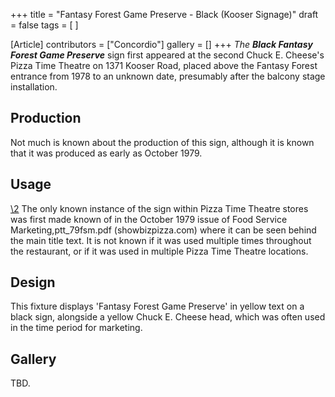 +++
title = "Fantasy Forest Game Preserve - Black (Kooser Signage)"
draft = false
tags = [ ]

[Article]
contributors = ["Concordio"]
gallery = []
+++
_The **Black Fantasy Forest Game Preserve**_ sign first appeared at the second Chuck E. Cheese's Pizza Time Theatre on 1371 Kooser Road, placed above the Fantasy Forest entrance from 1978 to an unknown date, presumably after the balcony stage installation.

##  Production ## 
Not much is known about the production of this sign, although it is known that it was produced as early as October 1979.

##  Usage ## 
[\2](\1)
The only known instance of the sign within Pizza Time Theatre stores was first made known of in the October 1979 issue of Food Service Marketing,<ref>ptt_79fsm.pdf (showbizpizza.com)</ref> where it can be seen behind the main title text. It is not known if it was used multiple times throughout the restaurant, or if it was used in multiple Pizza Time Theatre locations. 

##  Design ## 
This fixture displays 'Fantasy Forest Game Preserve' in yellow text on a black sign, alongside a yellow Chuck E. Cheese head, which was often used in the time period for marketing. 

##  Gallery ## 
TBD.